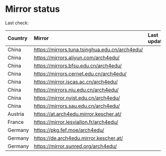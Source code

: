 <script src="./time.js"></script>
# Mirror status
Last check: <script type="text/javascript">localize(1737510229.3912086);</script>

|Country|Mirror|Last update|
|:------|:-----|:----------|
|China|https://mirrors.tuna.tsinghua.edu.cn/arch4edu/|<script type="text/javascript">localize(1737484774);</script>|
|China|https://mirrors.aliyun.com/arch4edu/|<script type="text/javascript">localize(1737484774);</script>|
|China|https://mirrors.bfsu.edu.cn/arch4edu/|<script type="text/javascript">localize(1737484774);</script>|
|China|https://mirrors.cernet.edu.cn/arch4edu/|<script type="text/javascript">localize(1737484774);</script>|
|China|https://mirror.iscas.ac.cn/arch4edu/|<script type="text/javascript">localize(1737441800);</script>|
|China|https://mirrors.nju.edu.cn/arch4edu/|<script type="text/javascript">localize(1737441800);</script>|
|China|https://mirror.nyist.edu.cn/arch4edu/|<script type="text/javascript">localize(1737441800);</script>|
|China|https://mirrors.sau.edu.cn/arch4edu/|<script type="text/javascript">localize(1731653531);</script>|
|Austria|https://at.arch4edu.mirror.kescher.at/|<script type="text/javascript">localize(1737484774);</script>|
|France|https://mirror.lesviallon.fr/arch4edu/|<script type="text/javascript">localize(1737484774);</script>|
|Germany|https://pkg.fef.moe/arch4edu/|<script type="text/javascript">localize(1737484774);</script>|
|Germany|https://de.arch4edu.mirror.kescher.at/|<script type="text/javascript">localize(1737484774);</script>|
|Germany|https://mirror.sunred.org/arch4edu/|<script type="text/javascript">localize(1737484774);</script>|

<script src="./tablefilter/tablefilter.js"></script>
<script src="./table.js"></script>